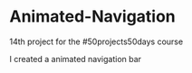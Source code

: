 # Animated-Navigation

14th project for the #50projects50days course

I created a animated navigation bar
